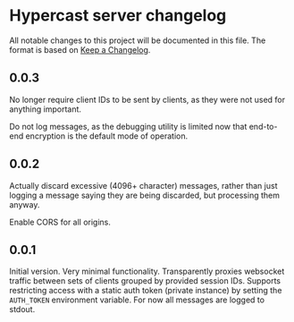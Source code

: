 # Hypercast server changelog

All notable changes to this project will be documented in this file.
The format is based on [Keep a Changelog].

[keep a changelog]: https://keepachangelog.com/en/1.0.0/

## 0.0.3

No longer require client IDs to be sent by clients, as they were not
used for anything important.

Do not log messages, as the debugging utility is limited now that
end-to-end encryption is the default mode of operation.

## 0.0.2

Actually discard excessive (4096+ character) messages, rather than
just logging a message saying they are being discarded, but processing
them anyway.

Enable CORS for all origins.

## 0.0.1

Initial version. Very minimal functionality. Transparently proxies
websocket traffic between sets of clients grouped by provided session
IDs. Supports restricting access with a static auth token (private
instance) by setting the `AUTH_TOKEN` environment variable. For now
all messages are logged to stdout.
